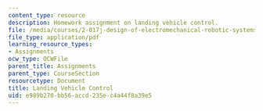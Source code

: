 ```yaml
---
content_type: resource
description: Homework assignment on landing vehicle control.
file: /media/courses/2-017j-design-of-electromechanical-robotic-systems-fall-2009/e989b270bb56accd235ec4a44f8a39e5_MIT2_017JF09_p35.pdf
file_type: application/pdf
learning_resource_types:
- Assignments
ocw_type: OCWFile
parent_title: Assignments
parent_type: CourseSection
resourcetype: Document
title: Landing Vehicle Control
uid: e989b270-bb56-accd-235e-c4a44f8a39e5
---
```

